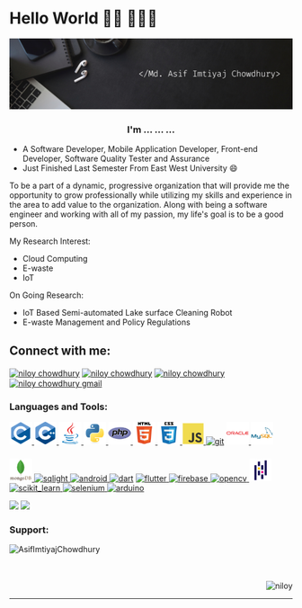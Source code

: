 <h1>Hello World 👋🏼 👨🏼‍💻 </h1>
<img src="https://raw.githubusercontent.com/asifichy/asifichy/master/Black Minimal Motivation Quote LinkedIn Banner.png" alt="banner of Md. Asif Imtiyaj Chowdhury"/>
<h3 align="center">I'm ... ... ... </h3>

- A Software Developer, Mobile Application Developer, Front-end Developer, Software Quality Tester and Assurance
- Just Finished Last Semester From East West University 😄

To be a part of a dynamic, progressive organization that will provide me the
opportunity to grow professionally while utilizing my skills and experience in the
area to add value to the organization. Along with being a software engineer and
working with all of my passion, my life's goal is to be a good person.

My Research Interest:
- Cloud Computing
- E-waste
- IoT

On Going Research: 
- IoT Based Semi-automated Lake surface Cleaning Robot
- E-waste Management and Policy Regulations

<h2 align="left">Connect with me: </h2>
<p align="left">
  <a href="https://www.facebook.com/asif.niloy.714/" target="blank">
    <img align="center" src="https://raw.githubusercontent.com/rahuldkjain/github-profile-readme-generator/master/src/images/icons/Social/facebook.svg" alt="niloy chowdhury" height="30" width="40" /></a>
  <a href="https://twitter.com/HelloChowdhury" target="blank">
    <img align="center" src="https://raw.githubusercontent.com/rahuldkjain/github-profile-readme-generator/master/src/images/icons/Social/twitter.svg" alt="niloy chowdhury" height="30" width="40" /></a>
  <a href="https://www.linkedin.com/in/md-asif-imtiyaj-chowdhury-7945a11b3/" target="blank">
    <img align="center" src="https://cdn.jsdelivr.net/gh/devicons/devicon/icons/linkedin/linkedin-original.svg" alt="niloy chowdhury" height="30" width="40" /></a>
  <a href="mailto:asifniloy45@gmail.com" target="blank">
    <img align="center" src="https://raw.githubusercontent.com/simple-icons/simple-icons/develop/icons/gmail.svg" alt="niloy chowdhury gmail" width="40" height="30"/> </a>
</p>

<h3 align="left">Languages and Tools: </h3>
<p align="left">  
  <a href="https://www.cprogramming.com/" target="_blank" rel="noreferrer"> 
    <img src="https://raw.githubusercontent.com/devicons/devicon/master/icons/c/c-original.svg" alt="c" width="40" height="40"/> </a>  
  <a href="https://www.w3schools.com/cpp/" target="_blank" rel="noreferrer"> 
    <img src="https://raw.githubusercontent.com/devicons/devicon/master/icons/cplusplus/cplusplus-original.svg" alt="c++" width="40" height="40"/> </a>   
  <a href="https://www.java.com" target="_blank" rel="noreferrer"> 
    <img src="https://raw.githubusercontent.com/devicons/devicon/master/icons/java/java-original.svg" alt="java" width="40" height="40"/> </a>  
  <a href="https://www.python.org" target="_blank" rel="noreferrer"> 
    <img src="https://raw.githubusercontent.com/devicons/devicon/master/icons/python/python-original.svg" alt="python" width="40" height="40"/> </a>  
  <a href="https://www.php.net" target="_blank" rel="noreferrer"> 
    <img src="https://raw.githubusercontent.com/devicons/devicon/master/icons/php/php-original.svg" alt="php" width="40" height="40"/> </a> 
  <a href="https://dart.dev" target="_blank" rel="noreferrer"> 
    <a href="https://www.w3.org/html/" target="_blank" rel="noreferrer"> 
    <img src="https://raw.githubusercontent.com/devicons/devicon/master/icons/html5/html5-original-wordmark.svg" alt="html5" width="40" height="40"/> </a>   
  <a href="https://www.w3schools.com/css/" target="_blank" rel="noreferrer"> 
    <img src="https://raw.githubusercontent.com/devicons/devicon/master/icons/css3/css3-original-wordmark.svg" alt="css3" width="40" height="40"/> </a>  
  <a href="https://developer.mozilla.org/en-US/docs/Web/JavaScript" target="_blank" rel="noreferrer"> 
    <img src="https://raw.githubusercontent.com/devicons/devicon/master/icons/javascript/javascript-original.svg" alt="javascript" width="38" height="38"/> </a>   
  <a href="https://git-scm.com/" target="_blank" rel="noreferrer"> 
    <img src="https://www.vectorlogo.zone/logos/git-scm/git-scm-icon.svg" alt="git" width="40" height="40"/></a> 
  <a href="https://www.oracle.com/" target="_blank" rel="noreferrer"> 
    <img src="https://raw.githubusercontent.com/devicons/devicon/master/icons/oracle/oracle-original.svg" alt="oracle" width="40" height="40"/> </a> 
  <a href="https://www.mysql.com/" target="_blank" rel="noreferrer"> 
    <img src="https://raw.githubusercontent.com/devicons/devicon/master/icons/mysql/mysql-original-wordmark.svg" alt="mysql" width="40" height="40"/> </a>
</p>

<h3 align="left"></h3>
<p align="left">
  <a href="https://www.mongodb.com/" target="_blank" rel="noreferrer"> 
    <img src="https://raw.githubusercontent.com/devicons/devicon/master/icons/mongodb/mongodb-original-wordmark.svg" alt="mongodb" width="40" height="40"/>
    <a href="https://www.sqlite.org/index.html" target="_blank" rel="noreferrer"> 
      <img src="https://user-images.githubusercontent.com/33158051/103467186-7b6a8900-4d1a-11eb-9907-491064bc8458.png" alt="sqlight" width="40" height="40"/>
  <a href="https://developer.android.com" target="_blank" rel="noreferrer"> 
    <img src="https://user-images.githubusercontent.com/25181517/117269608-b7dcfb80-ae58-11eb-8e66-6cc8753553f0.png" alt="android" width="40" height="40"/> </a>
  <a href="" target="blank">
    <img src="https://www.vectorlogo.zone/logos/dartlang/dartlang-icon.svg" alt="dart" width="40" height="40"/></a>   
  <a href="https://flutter.dev" target="_blank" rel="noreferrer">
    <img src="https://www.vectorlogo.zone/logos/flutterio/flutterio-icon.svg" alt="flutter" width="40" height="40"/> </a>  
  <a href="https://firebase.google.com/" target="_blank" rel="noreferrer"> 
    <img src="https://www.vectorlogo.zone/logos/firebase/firebase-icon.svg" alt="firebase" width="40" height="40"/> </a>   
  <a href="https://opencv.org/" target="_blank" rel="noreferrer">
    <img src="https://www.vectorlogo.zone/logos/opencv/opencv-icon.svg" alt="opencv" width="40" height="40"/> </a> 
  <a href="https://pandas.pydata.org/" target="_blank" rel="noreferrer"> 
    <img src="https://raw.githubusercontent.com/devicons/devicon/2ae2a900d2f041da66e950e4d48052658d850630/icons/pandas/pandas-original.svg" alt="pandas" width="40" height="40"/> </a>   
  <a href="https://scikit-learn.org/" target="_blank" rel="noreferrer"> 
    <img src="https://upload.wikimedia.org/wikipedia/commons/0/05/Scikit_learn_logo_small.svg" alt="scikit_learn" width="40" height="40"/> </a>
  <a href="https://www.selenium.dev/" target="_blank" rel="noreferrer"> 
    <img src="https://user-images.githubusercontent.com/25181517/184103699-d1b83c07-2d83-4d99-9a1e-83bd89e08117.png" alt="selenium" width="40" height="40"/> </a>
  <a href="https://www.arduino.cc/" target="_blank" rel="noreferrer"> 
    <img src="https://user-images.githubusercontent.com/136815194/255505529-a57a85ba-e2dd-4036-85b6-7e1532391627.png" alt="arduino" width="40" height="40"/> </a>    
</p>

<img src="https://github-readme-stats.vercel.app/api/top-langs/?username=asifichy&theme=dracula&langs_count=6&layout=compact&hide=css">
<img src="![asifichy's Stats](https://github-readme-stats.vercel.app/api?username=asifichy&theme=vue-dark&show_icons=true&hide_border=true&count_private=true)">


<h3 align="left">Support:</h3>
<p>
  <a href="https://www.buymeacoffee.com/AsifImtiyajChowdhury"> <img align="left" src="https://cdn.buymeacoffee.com/buttons/v2/default-yellow.png" height="50" width="210" alt="AsifImtiyajChowdhury"/></a>
</p>
<br>
<br>
<br>
<p align="Right"> 
  <img src="https://komarev.com/ghpvc/?username=asifichy&label=Profile%20views&color=0e75b6&style=flat" alt="niloy" /> 
</p>


---
